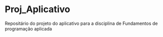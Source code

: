 # Proj_Aplicativo
Repositário do projeto do aplicativo para a disciplina de Fundamentos de programação aplicada
